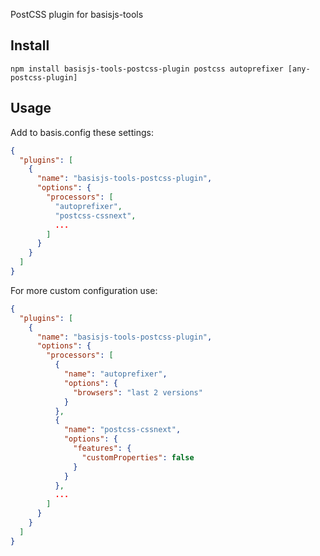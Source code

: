 PostCSS plugin for basisjs-tools

## Install

```
npm install basisjs-tools-postcss-plugin postcss autoprefixer [any-postcss-plugin]
```

## Usage
Add to basis.config these settings:
```json
{
  "plugins": [
    {
      "name": "basisjs-tools-postcss-plugin",
      "options": {
        "processors": [
          "autoprefixer",
          "postcss-cssnext",
          ...
        ]
      }
    }
  ]
}
```

For more custom configuration use:

```json
{
  "plugins": [
    {
      "name": "basisjs-tools-postcss-plugin",
      "options": {
        "processors": [
          {
            "name": "autoprefixer",
            "options": {
              "browsers": "last 2 versions"
            }
          },
          {
            "name": "postcss-cssnext",
            "options": {
              "features": {
                "customProperties": false
              }
            }
          },
          ...
        ]
      }
    }
  ]
}
```